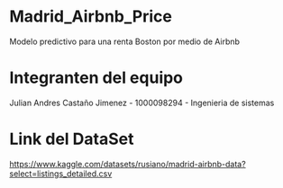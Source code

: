 # Madrid_Airbnb_Price
Modelo predictivo para una renta Boston por medio de Airbnb

# Integranten del equipo 

Julian Andres Castaño Jimenez - 1000098294 - Ingenieria de sistemas 

# Link del DataSet

https://www.kaggle.com/datasets/rusiano/madrid-airbnb-data?select=listings_detailed.csv

